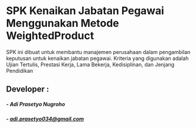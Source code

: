 # SPK Kenaikan Jabatan Pegawai Menggunakan Metode WeightedProduct
SPK ini dibuat untuk membantu manajemen perusahaan dalam pengambilan keputusan untuk kenaikan jabatan pegawai.
Kriteria yang digunakan adalah Ujian Tertulis, Prestasi Kerja, Lama Bekerja, Kedisiplinan, dan Jenjang Pendidikan

## Developer :
##### - _Adi Prasetyo Nugroho_
##### - adi.prasetyo034@gmail.com
